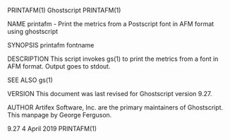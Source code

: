 PRINTAFM(1)                                                                                      Ghostscript                                                                                      PRINTAFM(1)

NAME
       printafm - Print the metrics from a Postscript font in AFM format using ghostscript

SYNOPSIS
       printafm fontname

DESCRIPTION
       This script invokes gs(1) to print the metrics from a font in AFM format.  Output goes to stdout.

SEE ALSO
       gs(1)

VERSION
       This document was last revised for Ghostscript version 9.27.

AUTHOR
       Artifex Software, Inc. are the primary maintainers of Ghostscript.  This manpage by George Ferguson.

9.27                                                                                             4 April 2019                                                                                     PRINTAFM(1)
